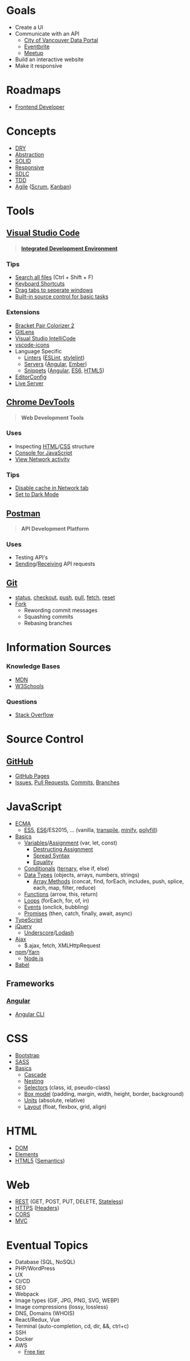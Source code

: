 # Goals

- Create a UI
- Communicate with an API
    - [City of Vancouver Data Portal](https://opendata.vancouver.ca/pages/home/)
    - [Eventbrite](https://www.eventbrite.com/platform/api)
    - [Meetup](https://www.meetup.com/meetup_api/)
- Build an interactive website
- Make it responsive

# Roadmaps

- [Frontend Developer](https://roadmap.sh/frontend)

# Concepts

- [DRY](https://en.wikipedia.org/wiki/Don%27t_repeat_yourself)
- [Abstraction](https://en.wikipedia.org/wiki/Abstraction_principle_(computer_programming))
- [SOLID](https://en.wikipedia.org/wiki/SOLID)
- [Responsive](https://en.wikipedia.org/wiki/Responsive_web_design)
- [SDLC](https://en.wikipedia.org/wiki/Systems_development_life_cycle)
- [TDD](https://en.wikipedia.org/wiki/Test-driven_development)
- [Agile](https://en.wikipedia.org/wiki/Agile_software_development) ([Scrum](https://www.scrum.org/resources/what-is-scrum), [Kanban](https://kanbanize.com/kanban-resources/getting-started/what-is-kanban/))

# Tools

## [Visual Studio Code](https://code.visualstudio.com/)

> #### [Integrated Development Environment](https://en.wikipedia.org/wiki/Integrated_development_environment)

### Tips
- [Search all files](https://code.visualstudio.com/docs/editor/codebasics#_search-across-files) (Ctrl + Shift + F)
- [Keyboard Shortcuts](https://code.visualstudio.com/shortcuts/keyboard-shortcuts-windows.pdf)
- [Drag tabs to seperate windows](https://code.visualstudio.com/docs/getstarted/userinterface#_tabs)
- [Built-in source control for basic tasks](https://code.visualstudio.com/docs/editor/versioncontrol#_git-support)

### Extensions
- [Bracket Pair Colorizer 2](https://marketplace.visualstudio.com/items?itemName=CoenraadS.bracket-pair-colorizer-2)
- [GitLens](https://marketplace.visualstudio.com/items?itemName=eamodio.gitlens)
- [Visual Studio IntelliCode](https://marketplace.visualstudio.com/items?itemName=VisualStudioExptTeam.vscodeintellicode)
- [vscode-icons](https://marketplace.visualstudio.com/items?itemName=vscode-icons-team.vscode-icons)
- Language Specific
    - [Linters](https://en.wikipedia.org/wiki/Lint_(software)) ([ESLint](https://marketplace.visualstudio.com/items?itemName=dbaeumer.vscode-eslint), [stylelint](https://marketplace.visualstudio.com/items?itemName=shinnn.stylelint))
    - [Servers](https://langserver.org/) ([Angular](https://marketplace.visualstudio.com/items?itemName=Angular.ng-template), [Ember](https://marketplace.visualstudio.com/items?itemName=emberjs.vscode-ember))
    - [Snippets](https://en.wikipedia.org/wiki/Snippet_(programming)) ([Angular](https://marketplace.visualstudio.com/items?itemName=johnpapa.Angular2), [ES6](https://marketplace.visualstudio.com/items?itemName=xabikos.JavaScriptSnippets), [HTML5](https://marketplace.visualstudio.com/items?itemName=abusaidm.html-snippets))
- [EditorConfig](https://marketplace.visualstudio.com/items?itemName=EditorConfig.EditorConfig)
- [Live Server](https://marketplace.visualstudio.com/items?itemName=ritwickdey.LiveServer)

## [Chrome DevTools](https://developers.google.com/web/tools/chrome-devtools)

> #### Web Development Tools

### Uses
- Inspecting [HTML](https://developers.google.com/web/tools/chrome-devtools/dom/)/[CSS](https://developers.google.com/web/tools/chrome-devtools/css/) structure
- [Console for JavaScript](https://developers.google.com/web/tools/chrome-devtools/console)
- [View Network activity](https://developers.google.com/web/tools/chrome-devtools/network/)

### Tips
- [Disable cache in Network tab](https://stackoverflow.com/a/7000899)
- [Set to Dark Mode](https://developers.google.com/web/tools/chrome-devtools/customize/dark-theme)

## [Postman](https://www.getpostman.com/)

> #### API Development Platform

### Uses
- Testing API's
- [Sending](https://learning.getpostman.com/docs/postman/sending-api-requests/requests/)/[Receiving](https://learning.getpostman.com/docs/postman/sending-api-requests/responses/) API requests

## [Git](https://git-scm.com/)

- [status](https://git-scm.com/docs/git-status), [checkout](https://git-scm.com/docs/git-checkout), [push](https://git-scm.com/docs/git-push), [pull](https://git-scm.com/docs/git-pull), [fetch](https://git-scm.com/docs/git-fetch), [reset](https://git-scm.com/docs/git-reset)
- [Fork](https://git-fork.com/)
    - Rewording commit messages
    - Squashing commits
    - Rebasing branches

# Information Sources

### Knowledge Bases

- [MDN](https://developer.mozilla.org/en-US/)
- [W3Schools](https://www.w3schools.com/)

### Questions

- [Stack Overflow](https://stackoverflow.com/)

# Source Control

## [GitHub](https://github.com/)

- [GitHub Pages](https://pages.github.com/)
- [Issues](https://help.github.com/en/github/managing-your-work-on-github/about-issues), [Pull Requests](https://help.github.com/en/github/collaborating-with-issues-and-pull-requests/about-pull-requests), [Commits](https://help.github.com/en/desktop/contributing-to-projects/committing-and-reviewing-changes-to-your-project), [Branches](https://help.github.com/en/github/collaborating-with-issues-and-pull-requests/about-branches)

# JavaScript

- [ECMA](https://en.wikipedia.org/wiki/ECMAScript)
    - [ES5](https://www.w3schools.com/js/js_es5.asp), [ES6](https://github.com/lukehoban/es6features)/ES2015, ... (vanilla, [transpile](https://en.wikipedia.org/wiki/Source-to-source_compiler), [minify](https://en.wikipedia.org/wiki/Minification_(programming)), [polyfill](https://en.wikipedia.org/wiki/Polyfill_(programming)))
- [Basics](https://developer.mozilla.org/en-US/docs/Learn/JavaScript/Building_blocks)
    - [Variables](https://developer.mozilla.org/en-US/docs/Web/JavaScript/Reference/Statements#Declarations)/[Assignment](https://developer.mozilla.org/en-US/docs/Web/JavaScript/Reference/Operators/Assignment_Operators) (var, let, const)
        - [Destructing Assignment](https://developer.mozilla.org/en-US/docs/Web/JavaScript/Reference/Operators/Destructuring_assignment)
        - [Spread Syntax](https://developer.mozilla.org/en-US/docs/Web/JavaScript/Reference/Operators/Spread_syntax)
        - [Equality](https://developer.mozilla.org/en-US/docs/Web/JavaScript/Equality_comparisons_and_sameness)
    - [Conditionals](https://developer.mozilla.org/en-US/docs/Learn/JavaScript/Building_blocks/conditionals) ([ternary](https://developer.mozilla.org/en-US/docs/Web/JavaScript/Reference/Operators/Conditional_Operator), else if, else)
    - [Data Types](https://developer.mozilla.org/en-US/docs/Web/JavaScript/Data_structures) (objects, arrays, numbers, strings)
        - [Array Methods](https://developer.mozilla.org/en-US/docs/Web/JavaScript/Reference/Global_Objects/Array#Instance_methods) (concat, find, forEach, includes, push, splice, each, map, filter, reduce)
    - [Functions](https://developer.mozilla.org/en-US/docs/Learn/JavaScript/Building_blocks/Functions) (arrow, this, return)
    - [Loops](https://developer.mozilla.org/en-US/docs/Learn/JavaScript/Building_blocks/Looping_code) (forEach, for, of, in)
    - [Events](https://developer.mozilla.org/en-US/docs/Learn/JavaScript/Building_blocks/Events) (onclick, bubbling)
    - [Promises](https://developer.mozilla.org/en-US/docs/Web/JavaScript/Reference/Global_Objects/Promise) (then, catch, finally, await, async)
- [TypeScript](https://www.typescriptlang.org/)
- [jQuery](https://jquery.com/)
    - [Underscore](https://underscorejs.org/)/[Lodash](https://lodash.com/)
- [Ajax](https://en.wikipedia.org/wiki/Ajax_(programming))
    - $.ajax, fetch, XMLHttpRequest
- [npm](https://www.npmjs.com/)/[Yarn](https://yarnpkg.com/lang/en/)
    - [Node.js](https://nodejs.org/en/)
- [Babel](https://babeljs.io/)

## Frameworks

### [Angular](https://angular.io/)
- [Angular CLI](https://cli.angular.io/)

# CSS

- [Bootstrap](https://getbootstrap.com/)
- [SASS](https://sass-lang.com/)
- [Basics](https://developer.mozilla.org/en-US/docs/Learn/CSS/Building_blocks)
    - [Cascade](https://developer.mozilla.org/en-US/docs/Learn/CSS/Building_blocks/Cascade_and_inheritance)
    - [Nesting](https://sass-lang.com/guide)
    - [Selectors](https://developer.mozilla.org/en-US/docs/Learn/CSS/Building_blocks/Selectors) (class, id, pseudo-class)
    - [Box model](https://developer.mozilla.org/en-US/docs/Learn/CSS/Building_blocks/The_box_model) (padding, margin, width, height, border, background)
    - [Units](https://developer.mozilla.org/en-US/docs/Learn/CSS/Building_blocks/Values_and_units) (absolute, relative)
    - [Layout](https://developer.mozilla.org/en-US/docs/Learn/CSS/CSS_layout) (float, flexbox, grid, align)

# HTML

- [DOM](https://developer.mozilla.org/en-US/docs/Web/API/Document_Object_Model/Introduction)
- [Elements](https://developer.mozilla.org/en-US/docs/Web/HTML/Element)
- [HTML5](https://en.wikipedia.org/wiki/HTML5) ([Semantics](https://developer.mozilla.org/en-US/docs/Glossary/Semantics#Semantics_in_HTML))

# Web

- [REST](https://en.wikipedia.org/wiki/Representational_state_transfer) (GET, POST, PUT, DELETE, [Stateless](https://restfulapi.net/statelessness/))
- [HTTPS](https://en.wikipedia.org/wiki/HTTPS) ([Headers](https://developer.mozilla.org/en-US/docs/Web/HTTP/Headers))
- [CORS](https://developer.mozilla.org/en-US/docs/Web/HTTP/CORS)
- [MVC](https://en.wikipedia.org/wiki/Model%E2%80%93view%E2%80%93controller)

# Eventual Topics

- Database (SQL, NoSQL)
- PHP/WordPress
- UX
- CI/CD
- SEO
- Webpack
- Image types (GIF, JPG, PNG, SVG, WEBP)
- Image compressions (lossy, lossless)
- DNS, Domains (WHOIS)
- React/Redux, Vue
- Terminal (auto-completion, cd, dir, &&, ctrl+c)
- SSH
- Docker
- AWS
    - [Free tier](https://aws.amazon.com/free/?all-free-tier.sort-by=item.additionalFields.SortRank&all-free-tier.sort-order=asc)